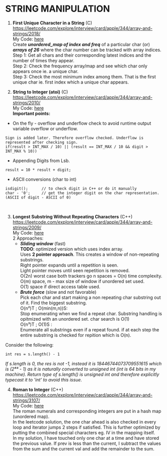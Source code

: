 # STRING MANIPULATION

1. **First Unique Character in a String** (C) <br />
https://leetcode.com/explore/interview/card/apple/344/array-and-strings/2018/ <br />
My Code: [here](first_unique_character.c) <br />
Create ***unordered_map of index and freq*** of a particular char (or) ***arrays of 26*** where the char number can be tracked with array indices.
Step 1: Get all chars and their corresponding latest indices and the number of times they appear. <br />
Step 2: Check the frequency array/map and see which char only appears once ie. a unique char. <br />
Step 3: Check the most minimum index among them. That is the first unique char ie. first index which a unique char appears. <br />

2. **String to Integer (atoi)** (C) <br />
https://leetcode.com/explore/interview/card/apple/344/array-and-strings/2010/ <br />
My Code: [here](string_to_integer_atoi.c) <br />
**Important points:** <br />
* On the fly - overflow and underflow check to avoid runtime output variable overflow or underflow.
```
Sign is added later. Therefore overflow checked. Underflow is represented after checking sign.
if(result > INT_MAX / 10) || (result == INT_MAX / 10 && digit > INT_MAX % 10))
```
* Appending Digits from Lsb.
```
result = 10 * result + digit;
```
* ASCII conversions (char to int)
```
isdigit();      // to check digit in C++ or do it manually
char - '0';     // get the integer digit on the char representation. (ASCII of digit - ASCII of 0) 
```
 <br />

3. **Longest Substring Without Repeating Characters** (C++) <br />
https://leetcode.com/explore/interview/card/apple/344/array-and-strings/2009/ <br />
My Code: [here](longest_substring_wrc.cc) <br />
2 Approaches: <br />
    * ***Sliding window*** (fast) <br />
    **TODO**: optimized version which uses index array. <br />
    Uses **2 pointer approach**. This creates a window of non-repeating substrings. <br />
    Right pointer expands until a repetition is seen.  <br />
    Light pointer moves until seen repetition is removed. <br />
    O(2n) worst case both trackers go n spaces = O(n) time complexity. <br />
    O(m) space, m - max size of window if unordered set used. <br />
    O(1) space if direct access table used.
    * ***Brute force*** (slow and not favorable)<br />
    Pick each char and start making a non repeating char substring out of it. Find the biggest substring. <br />
    O(n²)T ; O(min(m,n))S: <br />
    Stop enumerating when we find a repeat char. Substring handling is opitmized with an unordered set. char search is O(1) <br />
    O(n³)T ; O(1)S : <br />
    Enumerate all substrings even if a repeat found. if at each step the entire substring is checked for repition which is O(n). <br />

Consider the following:
```
int res = s.length() - 1
```
*If s.length is 0, the res is not -1, instead it is 18446744073709551615 which is (2⁶⁴ - 1) as it is naturally converted to unsigned int (int is 64 bits in my machine). Return type of s.length() is unsigned int and therefore explicitly typecast it to 'int' to avoid this issue.*

4. **Roman to Integer** (C++) <br />
https://leetcode.com/explore/interview/card/apple/344/array-and-strings/3107/ <br/>
My Code: [here](roman_to_integer.cc) <br />
The roman numerals and corresponding integers are put in a hash map (unordered map). <br />
In the leetcode solution, the one char ahead is also checked in every loop and iterator jumps 2 steps if satisfied. This is further optimized by putting the combined special characters eg. IV in the mapping itself.<br />
In my solution, I have touched only one char at a time and have stored the previous value. If prev is less than the current, I subtract the values from the sum and the current val and add the remainder to the sum. <br />
